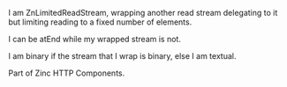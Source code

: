 I am ZnLimitedReadStream, wrapping another read stream delegating to it 
but limiting reading to a fixed number of elements.

I can be atEnd while my wrapped stream is not.

I am binary if the stream that I wrap is binary, else I am textual.
 
Part of Zinc HTTP Components.